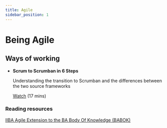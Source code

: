 ```yaml
---
title: Agile
sidebar_position: 1
---
```


# Being Agile

## Ways of working

- **Scrum to Scrumban in 6 Steps**  

  Understanding the transition to Scrumban and the differences between the two source frameworks  
  
  [Watch](https://www.youtube.com/watch?v=fgT4AaKcBUA) (17 mins)

### Reading resources

[IIBA Agile Extension to the BA Body Of Knowledge (BABOK)](files/AgileExtension_V2-Member.pdf)
